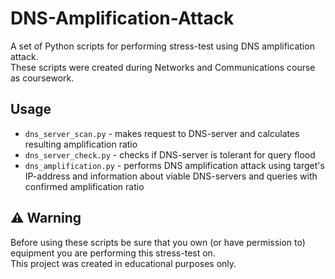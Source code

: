 # DNS-Amplification-Attack
A set of Python scripts for performing stress-test using DNS amplification attack.\
These scripts were created during Networks and Communications course as coursework.
## Usage
* `dns_server_scan.py` - makes request to DNS-server and calculates resulting amplification ratio
* `dns_server_check.py` - checks if DNS-server is tolerant for query flood
* `dns_amplification.py` - performs DNS amplification attack using target's IP-address and information about viable DNS-servers and queries with confirmed amplification ratio
## ⚠ Warning
Before using these scripts be sure that you own (or have permission to) equipment you are performing this stress-test on.\
This project was created in educational purposes only.
